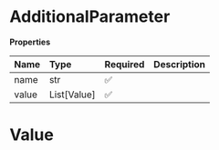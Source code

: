 # AdditionalParameter

**Properties**

| Name  | Type        | Required | Description |
| :---- | :---------- | :------- | :---------- |
| name  | str         | ✅       |             |
| value | List[Value] | ✅       |             |

# Value

<!-- This file was generated by liblab | https://liblab.com/ -->
